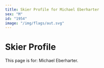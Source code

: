 ```yaml
---
title: Skier Profile for Michael Eberharter
sex: "M"
id: "1954"
image: "/img/flags/aut.svg" 
---
```


# Skier Profile

This page is for: Michael Eberharter.
    